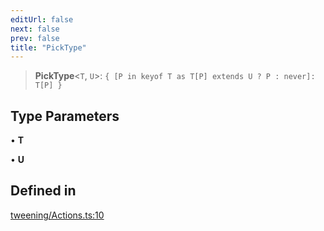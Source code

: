 ```yaml
---
editUrl: false
next: false
prev: false
title: "PickType"
---
```


> **PickType**\<`T`, `U`\>: `{ [P in keyof T as T[P] extends U ? P : never]: T[P] }`

## Type Parameters

• **T**

• **U**

## Defined in

[tweening/Actions.ts:10](https://github.com/luigidenora/three.ez/blob/57bd50835d7b63a4eed7f77bf46f98834d85a05c/src/tweening/Actions.ts#L10)
